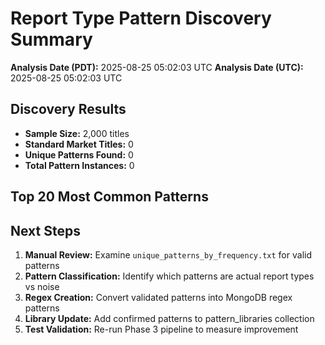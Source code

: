 # Report Type Pattern Discovery Summary

**Analysis Date (PDT):** 2025-08-25 05:02:03 UTC
**Analysis Date (UTC):** 2025-08-25 05:02:03 UTC

## Discovery Results

- **Sample Size:** 2,000 titles
- **Standard Market Titles:** 0
- **Unique Patterns Found:** 0
- **Total Pattern Instances:** 0

## Top 20 Most Common Patterns


## Next Steps

1. **Manual Review:** Examine `unique_patterns_by_frequency.txt` for valid patterns
2. **Pattern Classification:** Identify which patterns are actual report types vs noise
3. **Regex Creation:** Convert validated patterns into MongoDB regex patterns
4. **Library Update:** Add confirmed patterns to pattern_libraries collection
5. **Test Validation:** Re-run Phase 3 pipeline to measure improvement
